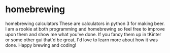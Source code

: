 # homebrewing
homebrewing calculators
These are calculators in python 3 for making beer. I am a rookie at both programming and homebrewing so feel free to improve upon them and show me what you've done. If you fancy them up in tKinter or some other gui that'd be great, I'd love to learn more about how it was done. Happy brewing and coding!
